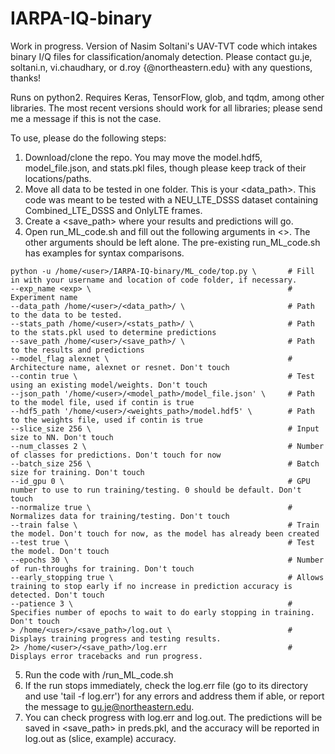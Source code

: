 # IARPA-IQ-binary
Work in progress. Version of Nasim Soltani's UAV-TVT code which intakes binary I/Q files for classification/anomaly detection. Please contact gu.je, soltani.n, vi.chaudhary, or d.roy {@northeastern.edu} with any questions, thanks!

Runs on python2. Requires Keras, TensorFlow, glob, and tqdm, among other libraries. The most recent versions should work for all libraries; please send me a message if this is not the case.

To use, please do the following steps:
1) Download/clone the repo. You may move the model.hdf5, model_file.json, and stats.pkl files, though please keep track of their locations/paths.
2) Move all data to be tested in one folder. This is your <data_path>. This code was meant to be tested with a NEU_LTE_DSSS dataset containing Combined_LTE_DSSS and OnlyLTE frames.
3) Create a <save_path> where your results and predictions will go.
4) Open run_ML_code.sh and fill out the following arguments in <>. The other arguments should be left alone. The pre-existing run_ML_code.sh has examples for syntax comparisons.
~~~
python -u /home/<user>/IARPA-IQ-binary/ML_code/top.py \       # Fill in with your username and location of code folder, if necessary.
--exp_name <exp> \                                            # Experiment name
--data_path /home/<user>/<data_path>/ \                       # Path to the data to be tested.
--stats_path /home/<user>/<stats_path>/ \                     # Path to the stats.pkl used to determine predictions 
--save_path /home/<user>/<save_path>/ \                       # Path to the results and predictions
--model_flag alexnet \                                        # Architecture name, alexnet or resnet. Don't touch
--contin true \                                               # Test using an existing model/weights. Don't touch
--json_path '/home/<user>/<model_path>/model_file.json' \     # Path to the model file, used if contin is true
--hdf5_path '/home/<user>/<weights_path>/model.hdf5' \        # Path to the weights file, used if contin is true
--slice_size 256 \                                            # Input size to NN. Don't touch
--num_classes 2 \                                             # Number of classes for predictions. Don't touch for now
--batch_size 256 \                                            # Batch size for training. Don't touch
--id_gpu 0 \                                                  # GPU number to use to run training/testing. 0 should be default. Don't touch
--normalize true \                                            # Normalizes data for training/testing. Don't touch
--train false \                                               # Train the model. Don't touch for now, as the model has already been created
--test true \                                                 # Test the model. Don't touch
--epochs 30 \                                                 # Number of run-throughs for training. Don't touch
--early_stopping true \                                       # Allows training to stop early if no increase in prediction accuracy is detected. Don't touch
--patience 3 \                                                # Specifies number of epochs to wait to do early stopping in training. Don't touch
> /home/<user>/<save_path>/log.out \                          # Displays training progress and testing results.
2> /home/<user>/<save_path>/log.err                           # Displays error tracebacks and run progress.
~~~
5) Run the code with /run_ML_code.sh
6) If the run stops immediately, check the log.err file (go to its directory and use 'tail -f log.err') for any errors and address them if able, or report the message to gu.je@northeastern.edu.
7) You can check progress with log.err and log.out. The predictions will be saved in <save_path> in preds.pkl, and the accuracy will be reported in log.out as (slice, example) accuracy.
